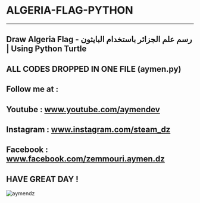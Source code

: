 # ALGERIA-FLAG-PYTHON
----------------------------------------
Draw Algeria Flag - رسم علم الجزائر باستخدام البايثون | Using Python Turtle
----------------------------------------
ALL CODES DROPPED IN ONE FILE (aymen.py)
---------------------------------------
Follow me at :
----------------------------------------
Youtube : www.youtube.com/aymendev
----------------------------------------
Instagram : www.instagram.com/steam_dz
----------------------------------------
Facebook : www.facebook.com/zemmouri.aymen.dz
----------------------------------------
HAVE GREAT DAY !
----------------------------------------

![aymendz](https://user-images.githubusercontent.com/68467119/135774625-4247747d-da08-4dc3-9b1a-6200c8fd14c1.jpg)
